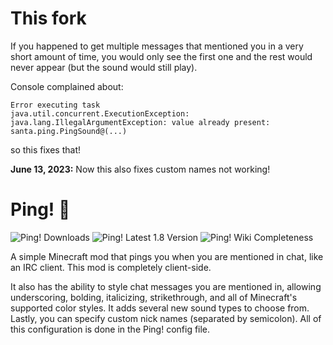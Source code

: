 # This fork
If you happened to get multiple messages that mentioned you in a very short amount of time, you would only see the first one and the rest would never appear (but the sound would still play).

Console complained about:
```
Error executing task
java.util.concurrent.ExecutionException: java.lang.IllegalArgumentException: value already present: santa.ping.PingSound@(...)
```
so this fixes that!

**June 13, 2023:** Now this also fixes custom names not working!

# Ping! :bell:
![Ping! Downloads](http://modshields.herokuapp.com/totaldl?id=chat-ping)
![Ping! Latest 1.8 Version](http://modshields.herokuapp.com/latestversion?id=chat-ping&mcversion=1.8)
![Ping! Wiki Completeness](http://modshields.herokuapp.com/wiki?article=Ping!)

A simple Minecraft mod that pings you when you are mentioned in chat, like an IRC client. This mod is completely client-side.

It also has the ability to style chat messages you are mentioned in, allowing underscoring, bolding, italicizing, strikethrough, and all of Minecraft's supported color styles. It adds several new sound types to choose from. Lastly, you can specify custom nick names (separated by semicolon). All of this configuration is done in the Ping! config file.
